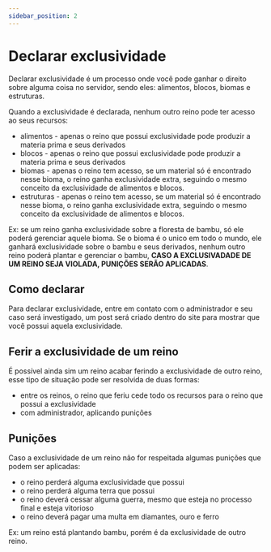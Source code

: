 ```yaml
---
sidebar_position: 2
---
```


# Declarar exclusividade

Declarar exclusividade é um processo onde você pode ganhar o direito sobre alguma coisa
no servidor, sendo eles: alimentos, blocos, biomas e estruturas.

Quando a exclusividade é declarada, nenhum outro reino pode ter acesso ao seus recursos:

- alimentos - apenas o reino que possui exclusividade pode produzir a materia prima e seus derivados
- blocos - apenas o reino que possui exclusividade pode produzir a materia prima e seus derivados
- biomas - apenas o reino tem acesso, se um material só é encontrado nesse bioma, o reino ganha exclusividade extra,
  seguindo o mesmo conceito da exclusividade de alimentos e blocos.
- estruturas - apenas o reino tem acesso, se um material só é encontrado nesse bioma, o reino ganha
  exclusividade extra, seguindo o mesmo conceito da exclusividade de alimentos e blocos.

Ex: se um reino ganha exclusividade sobre a floresta de bambu, só ele poderá gerenciar aquele bioma. Se o bioma
é o unico em todo o mundo, ele ganhará exclusividade sobre o bambu e seus derivados, nenhum outro
reino poderá plantar e gerenciar o bambu, **CASO A EXCLUSIVADADE DE UM REINO SEJA VIOLADA, PUNIÇÕES
SERÃO APLICADAS**.

## Como declarar

Para declarar exclusividade, entre em contato com o administrador e seu caso será investigado, um post será criado
dentro
do site para mostrar que você possui aquela exclusividade.

## Ferir a exclusividade de um reino

É possível ainda sim um reino acabar ferindo a exclusividade de outro reino, esse tipo de situação
pode ser resolvida de duas formas:

- entre os reinos, o reino que feriu cede todo os recursos para o reino que possui a exclusividade
- com administrador, aplicando punições

## Punições

Caso a exclusividade de um reino não for respeitada algumas punições que podem ser aplicadas:

- o reino perderá alguma exclusividade que possui
- o reino perderá alguma terra que possui
- o reino deverá cessar alguma guerra, mesmo que esteja no processo final e esteja vitorioso
- o reino deverá pagar uma multa em diamantes, ouro e ferro

Ex: um reino está plantando bambu, porém é da exclusividade de outro reino.
